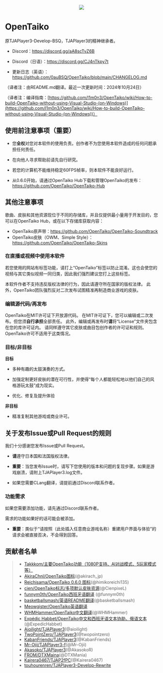 <p align="center">
  <img src="https://user-images.githubusercontent.com/58159635/140600257-f712fc48-d09a-4a5e-a78d-e7c65ca19b80.png">
</p>

# OpenTaiko

原TJAPlayer3-Develop-BSQ，TJAPlayer3的精神继承者。

- Discord：https://discord.gg/aA8scTvZ6B
- Discord（日语）：https://discord.gg/CJ4nTkpy7t

- 更新日志（英语）：https://github.com/0auBSQ/OpenTaiko/blob/main/CHANGELOG.md

（译者注：由README.md翻译。最近一次更新时间：2024年10月24日）

（译者注：编译指南：[https://github.com/l1m0n3/OpenTaiko/wiki/How-to-build-OpenTaiko-without-using-Visual-Studio-(on-Windows)](https://github.com/l1m0n3/OpenTaiko/wiki/How-to-build-OpenTaiko-without-using-Visual-Studio-(on-Windows))）

## 使用前注意事项（重要）

- 您**全权**对您对本软件的使用负责。创作者不为您使用本软件造成的任何问题承担任何责任。

- 在向他人寻求帮助前请先自行研究。

- 若您的计算机不能维持稳定60FPS帧率，则本软件不能良好运行。

- 从0.6.0开始，请通过OpenTaiko Hub下载和管理OpenTaiko的发布：https://github.com/OpenTaiko/OpenTaiko-Hub

## 其他注意事项

歌曲、皮肤和其他资源现位于不同的存储库，并且仅提供最小量用于开发目的，您可以在OpenTaiko Hub，或在以下存储库获取内容：

- OpenTaiko原声带：https://github.com/OpenTaiko/OpenTaiko-Soundtrack
- OpenTaiko皮肤（OWM、Simple Style）：https://github.com/OpenTaiko/OpenTaiko-Skins

### 在直播或视频中使用本软件

若您使用的网站有标签功能，请打上“OpenTaiko”标签以防止混淆。这也会使您的视频与其它类似视频一同归类，因此我们强烈建议您打上这些标签。

本软件作者不支持违反版权法律的行为，因此请遵守所在国家的版权法律。
此外，OpenTaiko团队强烈反对二次发布试图精准再制造商业游戏的皮肤。

### 编辑源代码/再发布

OpenTaiko在MIT许可证下开放源代码。
在MIT许可证下，您可以编辑或二次发布。但您须**自行承担**全部责任。
此外，编辑或再发布时**请**将“License”文件夹包含在您的库许可证内。
请同样遵守其它皮肤或曲目包创作者的许可证和规则。
OpenTaiko许可不适用于这类情况。

### 目标/非目标

**目标**

- 多种有趣的太鼓演奏的方式。

- 加强定制更好皮肤的潜在可行性，并使得“每个人都能轻松地以他们自己的风格游玩太鼓”成为现实。

- 优化、修复及提升体验

**非目标**

- 精准复制其他游戏或商业许可。

## 关于发布Issue或Pull Request的规则

我们十分感谢您发布Issue或Pull Request。

- **请**遵守日本国和法国版权法律。

- **重要**：当您发布Issue时，请写下您使用的版本和问题的复现步骤。如果是游戏崩溃，请附上TJAPlayer3.log文件。

- 如果您需要CLang翻译，请提前通过Discord联系作者。

### 功能需求

如果您需要添加功能，请先通过Discord联系作者。

需求的功能如果好的话可能会被添加。

- **重要**：类似于“请按照（此处插入任意商业游戏名称）重建用户界面与体验”的请求会被直接否决，不会得到回答。

## 贡献者名单

> * [Takkkom/主要OpenTaiko功能（1080P支持、AI对战模式、5玩家模式等）](https://github.com/Takkkom)
> * [AkiraChnl/OpenTaiko图标](https://github.com/AkiraChnl)(@akirach_jp)
> * [Reichisama/OpenTaiko 0.6.0 图标](https://twitter.com/himikoreichi135)(@himikoreichi135)
> * [cien/OpenTaiko标志/多项默认皮肤资源](https://twitter.com/CienpixeL)(@CienpixeL)
> * [funnym0th/OpenTaiko西班牙语翻译](https://github.com/funnym0th) (@funnym0th)
> * [basketballsmash/英语README翻译](https://twitter.com/basketballsmash)(@basketballsmash)
> * [Meowgister/OpenTaiko英语翻译](https://www.youtube.com/channel/UCDi5puZaJLMUA6OgIAb7rmQ)
> * [WHMHammer/OpenTaiko中文翻译](https://github.com/whmhammer)(@WHMHammer)
> * [Expédic Habbet/OpenTaiko中文和西班牙语文本协助、俄语文本](https://github.com/ExpedicHabbet)(@ExpedicHabbet)
> * [Aioilight/TJAPlayer3](https://github.com/aioilight/TJAPlayer3)(@aioilight)
> * [TwoPointZero/TJAPlayer3](https://github.com/twopointzero/TJAPlayer3)(@twopointzero)
> * [KabanFriends/TJAPlayer3](https://github.com/KabanFriends/TJAPlayer3/tree/features)(@KabanFriends)
> * [Mr-Ojii/TJAPlayer3-f](https://github.com/Mr-Ojii/TJAPlayer3-f)(@Mr-Ojii)
> * [Akasoko/TJAPlayer3](https://github.com/Akasoko-Master/TJAPlayer3)(@AkasokoR)
> * [FROM/DTXMaina](https://github.com/DTXMania)(@DTXMania)
> * [Kairera0467/TJAP2fPC](https://github.com/kairera0467/TJAP2fPC)(@Kairera0467)
> * [touhourenren/TJAPlayer3-Develop-Rewrite](https://github.com/touhourenren)
